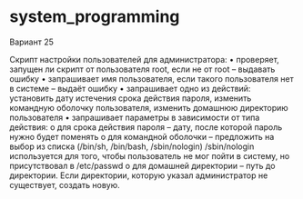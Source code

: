 # system_programming

Вариант 25





Скрипт настройки пользователей для администратора:
•	проверяет, запущен ли скрипт от пользователя root, если не от root – выдавать ошибку
•	запрашивает имя пользователя, если такого пользователя нет в системе – выдаёт ошибку
•	запрашивает одно из действий: установить дату истечения срока действия пароля, изменить командную оболочку пользователя, изменить домашнюю директорию пользователя
•	запрашивает параметры в зависимости от типа действия:
o	для срока действия пароля – дату, после которой пароль нужно будет поменять
o	для командной оболочки – предложить на выбор из списка (/bin/sh, /bin/bash, /sbin/nologin) /sbin/nologin используется для того, чтобы пользователь не мог пойти в систему, но присутствовал в /etc/passwd
o	для домашней директории – путь до директории. Если директории, которую указал администратор не существует, создать новую.
